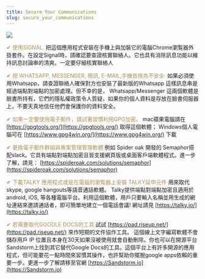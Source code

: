 ```yaml
---
title: Secure Your Communications
slug: secure_your_communications
---
```


![](/images/coverchap_9.jpg)




<span class="leadtip" style="color:#ae9055">✔ 使用SIGNAL.</span> 把這個應用程式安裝在手機上與加裝它的電腦Chrome瀏覧器外掛套件。在設定Signal時，請確認要查證核實聯絡人。它也具有消除訊息功能以維持訊息討論串的清爽。一定要仔細核實聯絡人

<span class="leadtip" style="color:#ae9055">✔ 把 WHATSAPP, MESSENGER, 簡訊, E-MAIL,手機皆視為不安全.</span> 如果必須使用Whatsapp，請查證聯絡人確保對方也安裝了最新版的Whatsapp 這樣訊息串是經過端點對端點的加密處理。但不幸的是， Whatsapp/Messenger 這兩個軟體是臉書所持有，它們的隱私權政策令人質疑，如果你的個人資料是存放在臉書伺服器上，不要天真地信任他們會保護你的資料安全。 

<span class="leadtip" style="color:#ae9055">✔ 如果一定要使用電子郵件，請試著習慣利用GPG加密。</span> mac蘋果電腦請在 [https://gpgtools.org/](https://gpgtools.org/) 取得這個軟體； Windows個人電腦可在 [https://www.gpg4win.org/](https://www.gpg4win.org/) 下載

<span class="leadtip" style="color:#ae9055">✔ 更換電子郵件群組與專案管理管理軟體</span> 例如 Spider oak 開發的 Semaphor搭配slack。它具有端點對端點加密且皆支援網頁版或桌面客戶端軟體程式。進一步了解，請見： [https://spideroak.com/solutions/semaphor](https://spideroak.com/solutions/semaphor)




<span class="leadtip" style="color:#ae9055">✔ 下載TALKY 應用程式或是在電腦的瀏覧器上安裝 TALKY延申元件</span> 用來取代skype, google hangouts等語音通話軟體。 Talky提供端點對端點加密且適用於android, iOS, 等各種電腦平台。利用這個軟體，用戶只要輸入名稱並用生成的網址連結來邀請通話者，即可簡單地建立一個電話會議! 網址請見 [https://talky.io/](https://talky.io/)

<span class="leadtip" style="color:#ae9055">✔ 若需要取代GOODLE DOCS的工具</span> 試試 [https://pad.riseup.net/](https://pad.riseup.net/) 來作短期的文件協作工具。 這個線上文字編寫軟體不會儲存用戶 IP 位置且本身在30天如果沒被使用就會自動刪除。你也可以在開源平台Sandstorm上找到其它替代Google Docs的工具。這個平台上有許多開源的應用程式，但可能要花一點時間來習慣其操作，也許幫助你擺脫google apps依賴的重要一步。更進一步了解請移至官網  [https://Sandstorm.io](https://Sandstorm.io)
